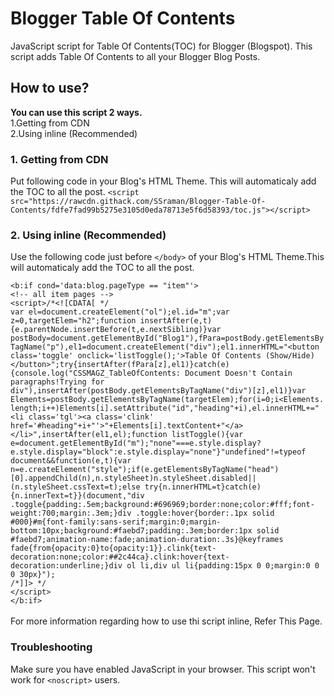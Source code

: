 # Blogger Table Of Contents
JavaScript script for Table Of Contents(TOC) for Blogger (Blogspot).
This script adds Table Of Contents to all your Blogger Blog Posts.
<h2>How to use?</h2>
<strong>You can use this script 2 ways.</strong><br>
1.Getting from CDN<br>
2.Using inline (Recommended)

<h3>1.  Getting from CDN</h3>
Put following code in your Blog's HTML Theme. This will automaticaly add the TOC to all the post.
<code>&lt;script src="https://rawcdn.githack.com/SSraman/Blogger-Table-Of-Contents/fdfe7fad99b5275e3105d0eda78713e5f6d58393/toc.js"&gt;&lt;/script&gt;</code>

<h3>2. Using inline (Recommended)</h3>
Use the following code just before <code>&lt;/body&gt;</code> of your Blog's HTML Theme.This will automaticaly add the TOC to all the post.<br>
<code>
&lt;b:if cond='data:blog.pageType == "item"'&gt;
&lt;!-- all item pages --&gt;
&lt;script&gt;/*&lt;![CDATA[ */
var el=document.createElement("ol");el.id="m";var z=0,targetElem="h2";function insertAfter(e,t){e.parentNode.insertBefore(t,e.nextSibling)}var postBody=document.getElementById("Blog1"),fPara=postBody.getElementsByTagName("p"),el1=document.createElement("div");el1.innerHTML="&lt;button class='toggle' onclick='listToggle();'&gt;Table Of Contents (Show/Hide)&lt;/button&gt;";try{insertAfter(fPara[z],el1)}catch(e){console.log("CSSMAGZ_TableOfContents: Document Doesn't Contain paragraphs!Trying for div"),insertAfter(postBody.getElementsByTagName("div")[z],el1)}var Elements=postBody.getElementsByTagName(targetElem);for(i=0;i&lt;Elements.length;i++)Elements[i].setAttribute("id","heading"+i),el.innerHTML+="&lt;li class='tgl'&gt;&lt;a class='clink' href='#heading"+i+"'&gt;"+Elements[i].textContent+"&lt;/a&gt;&lt;/li&gt;",insertAfter(el1,el);function listToggle(){var e=document.getElementById("m");"none"===e.style.display?e.style.display="block":e.style.display="none"}"undefined"!=typeof document&amp;&amp;function(e,t){var n=e.createElement("style");if(e.getElementsByTagName("head")[0].appendChild(n),n.styleSheet)n.styleSheet.disabled||(n.styleSheet.cssText=t);else try{n.innerHTML=t}catch(e){n.innerText=t}}(document,"div .toggle{padding:.5em;background:#696969;border:none;color:#fff;font-weight:700;margin:.3em;}div .toggle:hover{border:.1px solid #000}#m{font-family:sans-serif;margin:0;margin-bottom:10px;background:#faebd7;padding:.3em;border:1px solid #faebd7;animation-name:fade;animation-duration:.3s}@keyframes fade{from{opacity:0}to{opacity:1}}.clink{text-decoration:none;color:##2c44ca}.clink:hover{text-decoration:underline;}div ol li,div ul li{padding:15px 0 0;margin:0 0 0 30px}");
/*]]&gt; */
&lt;/script&gt;
&lt;/b:if&gt;
</code><br> 
For more information regarding how to use thi script inline, Refer This Page.

<h3>Troubleshooting</h3>
Make sure you have enabled JavaScript in your browser. This script won't work for <code>&lt;noscript&gt;</code> users.
